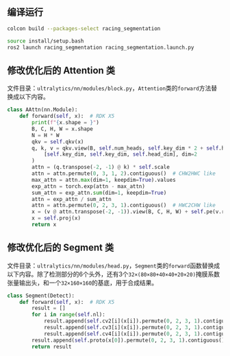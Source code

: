 ## 编译运行

```bash
colcon build --packages-select racing_segmentation
```

```bash
source install/setup.bash
ros2 launch racing_segmentation racing_segmentation.launch.py
```

## 修改优化后的 Attention 类

文件目录：`ultralytics/nn/modules/block.py`，`Attention`类的`forward`方法替换成以下内容。

```python
class AAttn(nn.Module):
    def forward(self, x):  # RDK X5
        print(f"{x.shape = }")
        B, C, H, W = x.shape
        N = H * W
        qkv = self.qkv(x)
        q, k, v = qkv.view(B, self.num_heads, self.key_dim * 2 + self.head_dim, N).split(
            [self.key_dim, self.key_dim, self.head_dim], dim=2
        )
        attn = (q.transpose(-2, -1) @ k) * self.scale
        attn = attn.permute(0, 3, 1, 2).contiguous()  # CHW2HWC like
        max_attn = attn.max(dim=1, keepdim=True).values 
        exp_attn = torch.exp(attn - max_attn)
        sum_attn = exp_attn.sum(dim=1, keepdim=True)
        attn = exp_attn / sum_attn
        attn = attn.permute(0, 2, 3, 1).contiguous()  # HWC2CHW like
        x = (v @ attn.transpose(-2, -1)).view(B, C, H, W) + self.pe(v.reshape(B, C, H, W))
        x = self.proj(x)
        return x
```

## 修改优化后的 Segment 类

文件目录：`ultralytics/nn/modules/head.py`，`Segment`类的`forward`函数替换成以下内容。除了检测部分的6个头外，还有3个`32×(80×80+40×40+20×20)`掩膜系数张量输出头，和一个`32×160×160`的基底，用于合成结果。

```python
class Segment(Detect):
	def forward(self, x):  # RDK X5
    	result = []
    	for i in range(self.nl):
        	result.append(self.cv2[i](x[i]).permute(0, 2, 3, 1).contiguous())
        	result.append(self.cv3[i](x[i]).permute(0, 2, 3, 1).contiguous())
        	result.append(self.cv4[i](x[i]).permute(0, 2, 3, 1).contiguous())
    	result.append(self.proto(x[0]).permute(0, 2, 3, 1).contiguous())
    	return result
```